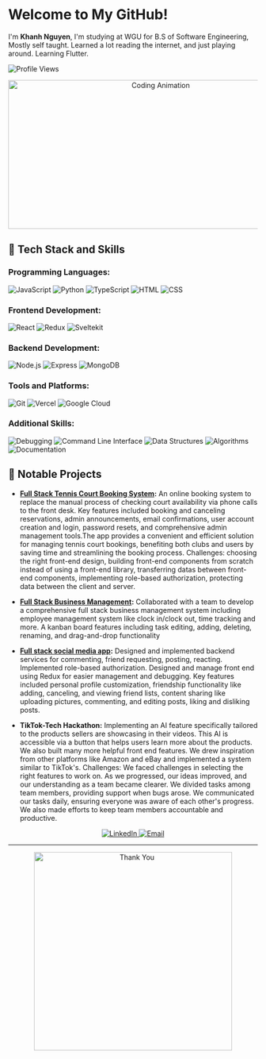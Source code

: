 # Welcome to My GitHub!

I'm **Khanh Nguyen**, I'm studying at WGU for B.S of Software Engineering, Mostly self taught. Learned a lot reading the internet, and just playing around. Learning Flutter.

![Profile Views](https://komarev.com/ghpvc/?username=anhoop89&color=green)

<div style="text-align: center;">
  <img src="https://media.giphy.com/media/xT9IgzoKnwFNmISR8I/giphy.gif" alt="Coding Animation" width="600" height="300"/>
</div>

## 🚀 Tech Stack and Skills

### Programming Languages:

![JavaScript](https://img.shields.io/badge/JavaScript-F7DF1E?style=for-the-badge&logo=javascript&logoColor=black)
![Python](https://img.shields.io/badge/Python-3776AB?style=for-the-badge&logo=python&logoColor=white)
![TypeScript](https://img.shields.io/badge/TypeScript-3178C6?style=for-the-badge&logo=typescript&logoColor=white)
![HTML](https://img.shields.io/badge/HTML5-E34F26?style=for-the-badge&logo=html5&logoColor=white)
![CSS](https://img.shields.io/badge/CSS3-1572B6?style=for-the-badge&logo=css3&logoColor=white)

### Frontend Development:

![React](https://img.shields.io/badge/React-61DAFB?style=for-the-badge&logo=react&logoColor=black)
![Redux](https://img.shields.io/badge/redux-blue?style=for-the-badge&logo=redux)
![Sveltekit](https://img.shields.io/badge/Svetlekit-red?style=for-the-badge)

### Backend Development:

![Node.js](https://img.shields.io/badge/Node.js-339933?style=for-the-badge&logo=node.js&logoColor=white)
![Express](https://img.shields.io/badge/Express-000000?style=for-the-badge&logo=express&logoColor=white)
![MongoDB](https://img.shields.io/badge/MongoDB-47A248?style=for-the-badge&logo=mongodb&logoColor=white)

### Tools and Platforms:

![Git](https://img.shields.io/badge/Git-F05032?style=for-the-badge&logo=git&logoColor=white)
![Vercel](https://img.shields.io/badge/Vercel-000000?style=for-the-badge&logo=vercel&logoColor=white)
![Google Cloud](https://img.shields.io/badge/Google%20Cloud-4285F4?style=for-the-badge&logo=google-cloud&logoColor=white)

### Additional Skills:

![Debugging](https://img.shields.io/badge/Debugging-black?style=for-the-badge)
![Command Line Interface](https://img.shields.io/badge/Command_Line_Interface-black?style=for-the-badge)
![Data Structures](https://img.shields.io/badge/Data_Structures-black?style=for-the-badge)
![Algorithms](https://img.shields.io/badge/Algorithms-black?style=for-the-badge)
![Documentation](https://img.shields.io/badge/Documentation-black?style=for-the-badge)

## 🌟 Notable Projects

- **[Full Stack Tennis Court Booking System](https://github.com/gkn19/TennisBookingApp_FE):** An online booking system to replace the manual process of checking court availability via phone calls to the front desk. Key features included booking and canceling reservations, admin announcements, email confirmations, user account creation and login, password resets, and comprehensive admin management tools.The app provides a convenient and efficient solution for managing tennis court bookings, benefiting both clubs and users by saving time and streamlining the booking process.
Challenges: choosing the right front-end design, building front-end components from scratch instead of using a front-end library, transferring datas between front-end components, implementing role-based authorization, protecting data between the client and server.

- **[Full Stack Business Management](https://github.com/TeamTenacity01/Mind-Palace):** Collaborated with a team to develop a comprehensive full stack business management system including employee management system like clock in/clock out, time tracking and more. A kanban board features including task editing, adding, deleting, renaming, and drag-and-drop functionality

- **[Full stack social media app](https://github.com/gkn19/Coder_Community_FE):** Designed and implemented backend services for commenting, friend requesting, posting, reacting. Implemented role-based authorization. Designed and manage front end using Redux for easier management and debugging. Key features included personal profile customization, friendship functionality like adding, canceling, and viewing friend lists, content sharing like uploading pictures, commenting, and editing posts, liking and disliking posts.

- **TikTok-Tech Hackathon:** Implementing an AI feature specifically tailored to the products sellers are showcasing in their videos. This AI is accessible via a button that helps users learn more about the products. We also built many more helpful front end features. We drew inspiration from other platforms like Amazon and eBay and implemented a system similar to TikTok's.
Challenges: We faced challenges in selecting the right features to work on. As we progressed, our ideas improved, and our understanding as a team became clearer. We divided tasks among team members, providing support when bugs arose. We communicated our tasks daily, ensuring everyone was aware of each other's progress. We also made efforts to keep team members accountable and productive.


<div style="text-align: center;">
  <a href="https://www.linkedin.com/in/khanh-nguyen-b66723311/">
    <img src="https://img.shields.io/badge/LinkedIn-Connect-blue?style=for-the-badge&logo=linkedin" alt="LinkedIn">
  </a>
  <a href="mailto:ngiakhanh18@gmail.com">
    <img src="https://img.shields.io/badge/Email-Contact-brightgreen?style=for-the-badge&logo=gmail" alt="Email">
  </a>
</div>

---

<div style="text-align: center;">
<img src="https://media0.giphy.com/media/v1.Y2lkPTc5MGI3NjExcTE1dXJpbW5mcDg4YTAzMXJ6bXk3MnowemszcXk3ZTl0b3NleGE3MCZlcD12MV9pbnRlcm5hbF9naWZfYnlfaWQmY3Q9Zw/bAQH7WXKqtIBrPs7sR/giphy.gif" alt="Thank You" width="400"/>
</div>
